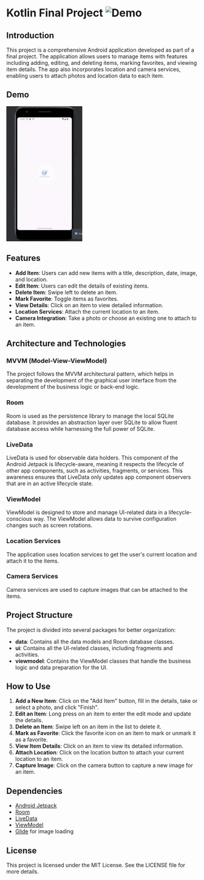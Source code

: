 # Kotlin Final Project <img src="https://camo.githubusercontent.com/706cc53b847c2b66059eb03838685821201433afa0a9896f96e5de45672986af/68747470733a2f2f656e637279707465642d74626e302e677374617469632e636f6d2f696d616765733f713d74626e3a414e6439476354326f5338495a632d4c75576b395a734c5578385f646531416e4c34375f76786a53316162632d62356678316a64386b46505f464b776179433067744a744c786f7763596f26757371703d434155" width="50" alt="Demo">




## Introduction

This project is a comprehensive Android application developed as part of a final project. The application allows users to manage items with features including adding, editing, and deleting items, marking favorites, and viewing item details. The app also incorporates location and camera services, enabling users to attach photos and location data to each item.

## Demo

<img src="screen-recorder.gif" width="200" alt="Demo">

## Features

- **Add Item**: Users can add new items with a title, description, date, image, and location.
- **Edit Item**: Users can edit the details of existing items.
- **Delete Item**: Swipe left to delete an item.
- **Mark Favorite**: Toggle items as favorites.
- **View Details**: Click on an item to view detailed information.
- **Location Services**: Attach the current location to an item.
- **Camera Integration**: Take a photo or choose an existing one to attach to an item.

## Architecture and Technologies

### MVVM (Model-View-ViewModel)

The project follows the MVVM architectural pattern, which helps in separating the development of the graphical user interface from the development of the business logic or back-end logic.

### Room

Room is used as the persistence library to manage the local SQLite database. It provides an abstraction layer over SQLite to allow fluent database access while harnessing the full power of SQLite.

### LiveData

LiveData is used for observable data holders. This component of the Android Jetpack is lifecycle-aware, meaning it respects the lifecycle of other app components, such as activities, fragments, or services. This awareness ensures that LiveData only updates app component observers that are in an active lifecycle state.

### ViewModel

ViewModel is designed to store and manage UI-related data in a lifecycle-conscious way. The ViewModel allows data to survive configuration changes such as screen rotations.

### Location Services

The application uses location services to get the user's current location and attach it to the items.

### Camera Services

Camera services are used to capture images that can be attached to the items.

## Project Structure

The project is divided into several packages for better organization:

- **data**: Contains all the data models and Room database classes.
- **ui**: Contains all the UI-related classes, including fragments and activities.
- **viewmodel**: Contains the ViewModel classes that handle the business logic and data preparation for the UI.

## How to Use

1. **Add a New Item**: Click on the "Add Item" button, fill in the details, take or select a photo, and click "Finish".
2. **Edit an Item**: Long press on an item to enter the edit mode and update the details.
3. **Delete an Item**: Swipe left on an item in the list to delete it.
4. **Mark as Favorite**: Click the favorite icon on an item to mark or unmark it as a favorite.
5. **View Item Details**: Click on an item to view its detailed information.
6. **Attach Location**: Click on the location button to attach your current location to an item.
7. **Capture Image**: Click on the camera button to capture a new image for an item.

## Dependencies

- [Android Jetpack](https://developer.android.com/jetpack)
- [Room](https://developer.android.com/jetpack/androidx/releases/room)
- [LiveData](https://developer.android.com/topic/libraries/architecture/livedata)
- [ViewModel](https://developer.android.com/topic/libraries/architecture/viewmodel)
- [Glide](https://github.com/bumptech/glide) for image loading

## License

This project is licensed under the MIT License. See the LICENSE file for more details.

